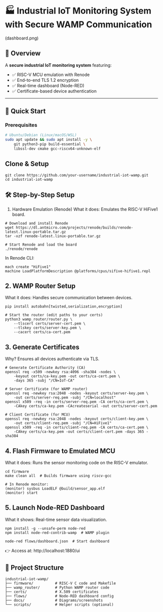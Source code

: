 # 🏭 Industrial IoT Monitoring System with Secure WAMP Communication

(dashboard.png)

## 📌 Overview
A **secure industrial IoT monitoring system** featuring:
- ✅ RISC-V MCU emulation with Renode
- ✅ End-to-end TLS 1.2 encryption
- ✅ Real-time dashboard (Node-RED)
- ✅ Certificate-based device authentication

---

## 🚀 Quick Start
### Prerequisites
```bash
# Ubuntu/Debian (Linux/macOS/WSL)
sudo apt update && sudo apt install -y \
    git python3-pip build-essential \
    libssl-dev cmake gcc-riscv64-unknown-elf
```

## Clone & Setup
```
git clone https://github.com/your-username/industrial-iot-wamp.git
cd industrial-iot-wamp
```

## 🛠️ Step-by-Step Setup
1. Hardware Emulation (Renode)
What it does: Emulates the RISC-V HiFive1 board.
```
# Download and install Renode
wget https://dl.antmicro.com/projects/renode/builds/renode-latest.linux-portable.tar.gz
tar -xzf renode-latest.linux-portable.tar.gz

# Start Renode and load the board
./renode/renode
```

In Renode CLI:

```
mach create "HiFive1"
machine LoadPlatformDescription @platforms/cpus/sifive-hifive1.repl
```

## 2. WAMP Router Setup

What it does: Handles secure communication between devices.

```
pip install autobahn[twisted,serialization,encryption]

# Start the router (edit paths to your certs)
python3 wamp_router/router.py \
    --tlscert certs/server-cert.pem \
    --tlskey certs/server-key.pem \
    --cacert certs/ca-cert.pem
```

## 3. Generate Certificates

Why? Ensures all devices authenticate via TLS.
```
# Generate Certificate Authority (CA)
openssl req -x509 -newkey rsa:4096 -sha384 -nodes \
    -keyout certs/ca-key.pem -out certs/ca-cert.pem \
    -days 365 -subj "/CN=IoT-CA"

# Server Certificate (for WAMP router)
openssl req -newkey rsa:2048 -nodes -keyout certs/server-key.pem \
    -out certs/server-req.pem -subj "/CN=localhost"
openssl x509 -req -in certs/server-req.pem -CA certs/ca-cert.pem \
    -CAkey certs/ca-key.pem -CAcreateserial -out certs/server-cert.pem

# Client Certificate (for MCU)
openssl req -newkey rsa:2048 -nodes -keyout certs/client-key.pem \
    -out certs/client-req.pem -subj "/CN=HiFive1"
openssl x509 -req -in certs/client-req.pem -CA certs/ca-cert.pem \
    -CAkey certs/ca-key.pem -out certs/client-cert.pem -days 365 -sha384
```

## 4. Flash Firmware to Emulated MCU
What it does: Runs the sensor monitoring code on the RISC-V emulator.

```
cd firmware
make clean all  # Builds firmware using riscv-gcc

# In Renode monitor:
(monitor) sysbus LoadELF @build/sensor_app.elf
(monitor) start
```

## 5. Launch Node-RED Dashboard

What it shows: Real-time sensor data visualization.

```
npm install -g --unsafe-perm node-red
npm install node-red-contrib-wamp  # WAMP plugin

node-red flows/dashboard.json  # Start dashboard
```
👉 Access at: http://localhost:1880/ui

## 📂 Project Structure
```
industrial-iot-wamp/
├── firmware/          # RISC-V C code and Makefile
├── wamp_router/       # Python WAMP router code
├── certs/             # X.509 certificates
├── flows/             # Node-RED dashboard config
├── docs/              # Diagrams/screenshots
└── scripts/           # Helper scripts (optional)
```